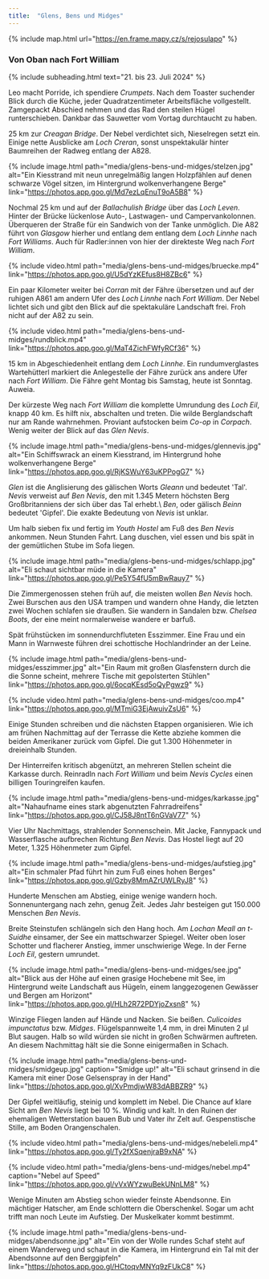 ```yaml
---
title:  "Glens, Bens und Midges"
---
```


{% include map.html url="https://en.frame.mapy.cz/s/rejosulapo" %}

### Von Oban nach Fort William

{% include subheading.html text="21. bis 23. Juli 2024" %}  

Leo macht Porride, ich spendiere *Crumpets*.
Nach dem Toaster suchender Blick durch die Küche, jeder Quadratzentimeter Arbeitsfläche vollgestellt.
Zamgepackt Abschied nehmen und das Rad den steilen Hügel runterschieben.
Dankbar das Sauwetter vom Vortag durchtaucht zu haben.

25 km zur *Creagan Bridge*.
Der Nebel verdichtet sich, Nieselregen setzt ein.
Einige nette Ausblicke am *Loch Creran*, sonst unspektakulär hinter Baumreihen der Radweg entlang der A828.

{% include image.html path="media/glens-bens-und-midges/stelzen.jpg" alt="Ein Kiesstrand mit neun unregelmäßig langen Holzpfählen auf denen schwarze Vögel sitzen, im Hintergrund wolkenverhangene Berge" link="https://photos.app.goo.gl/Md7ezLqEnuT9oA5B8" %}

Nochmal 25 km und auf der *Ballachulish Bridge* über das *Loch Leven*.
Hinter der Brücke lückenlose Auto-, Lastwagen- und Campervankolonnen.
Überqueren der Straße für ein Sandwich von der Tanke unmöglich.
Die A82 führt von *Glasgow* hierher und entlang dem entlang dem *Loch Linnhe* nach *Fort Williams*.
Auch für Radler:innen von hier der direkteste Weg nach *Fort William*.

{% include video.html path="media/glens-bens-und-midges/bruecke.mp4" link="https://photos.app.goo.gl/U5dYzKEfus8H8ZBc6" %}

Ein paar Kilometer weiter bei *Corran* mit der Fähre übersetzen und auf der ruhigen A861 am andern Ufer des *Loch Linnhe* nach *Fort William*.
Der Nebel lichtet sich und gibt den Blick auf die spektakuläre Landschaft frei.
Froh nicht auf der A82 zu sein.

{% include video.html path="media/glens-bens-und-midges/rundblick.mp4" link="https://photos.app.goo.gl/MaT4ZichFWfyRCf36" %}

15 km in Abgeschiedenheit entlang dem *Loch Linnhe*.
Ein rundumverglastes Wartehütterl markiert die Anlegestelle der Fähre zurück ans andere Ufer nach *Fort William*.
Die Fähre geht Montag bis Samstag, heute ist Sonntag.
Auweia.

Der kürzeste Weg nach *Fort William* die komplette Umrundung des *Loch Eil*, knapp 40 km.
Es hilft nix, abschalten und treten.
Die wilde Berglandschaft nur am Rande wahrnehmen.
Proviant aufstocken beim *Co-op* in *Corpach*.
Wenig weiter der Blick auf das *Glen Nevis*.

{% include image.html path="media/glens-bens-und-midges/glennevis.jpg" alt="Ein Schiffswrack an einem Kiesstrand, im Hintergrund hohe wolkenverhangene Berge" link="https://photos.app.goo.gl/RjKSWuY63uKPPogG7" %}

*Glen* ist die Anglisierung des gälischen Worts *Gleann* und bedeutet 'Tal'.
*Nevis* verweist auf *Ben Nevis*, den mit 1.345 Metern höchsten Berg Großbritanniens der sich über das Tal erhebt.\\
*Ben*, oder gälisch *Beinn* bedeutet 'Gipfel'.
Die exakte Bedeutung von *Nevis* ist unklar.

Um halb sieben fix und fertig im *Youth Hostel* am Fuß des *Ben Nevis* ankommen.
Neun Stunden Fahrt.
Lang duschen, viel essen und bis spät in der gemütlichen Stube im Sofa liegen.

{% include image.html path="media/glens-bens-und-midges/schlapp.jpg" alt="Eli schaut sichtbar müde in die Kamera" link="https://photos.app.goo.gl/Pe5Y54fU5mBwRauy7" %}

Die Zimmergenossen stehen früh auf, die meisten wollen *Ben Nevis* hoch.
Zwei Burschen aus den USA trampen und wandern ohne Handy, die letzten zwei Wochen schlafen sie draußen.
Sie wandern in Sandalen bzw. *Chelsea Boots*, der eine meint normalerweise wandere er barfuß.

Spät frühstücken im sonnendurchfluteten Esszimmer.
Eine Frau und ein Mann in Warnweste führen drei schottische Hochlandrinder an der Leine.

{% include image.html path="media/glens-bens-und-midges/esszimmer.jpg" alt="Ein Raum mit großen Glasfenstern durch die die Sonne scheint, mehrere Tische mit gepolsterten Stühlen" link="https://photos.app.goo.gl/6ocqKEsd5oQyPgwz9" %}

{% include video.html path="media/glens-bens-und-midges/coo.mp4" link="https://photos.app.goo.gl/MTmiG3EjAwuivZsU6" %}

Einige Stunden schreiben und die nächsten Etappen organisieren.
Wie ich am frühen Nachmittag auf der Terrasse die Kette abziehe kommen die beiden Amerikaner zurück vom Gipfel.
Die gut 1.300 Höhenmeter in dreieinhalb Stunden.

Der Hinterreifen kritisch abgenützt, an mehreren Stellen scheint die Karkasse durch.
Reinradln nach *Fort William* und beim *Nevis Cycles* einen billigen Touringreifen kaufen.

{% include image.html path="media/glens-bens-und-midges/karkasse.jpg" alt="Nahaufname eines stark abgenutzten Fahrradreifens" link="https://photos.app.goo.gl/CJ58J8ntT6nGVaV77" %}

Vier Uhr Nachmittags, strahlender Sonnenschein.
Mit Jacke, Fannypack und Wasserflasche aufbrechen Richtung *Ben Nevis*.
Das Hostel liegt auf 20 Meter, 1.325 Höhenmeter zum Gipfel.

{% include image.html path="media/glens-bens-und-midges/aufstieg.jpg" alt="Ein schmaler Pfad führt hin zum Fuß eines hohen Berges" link="https://photos.app.goo.gl/Gzby8MmAZrUWLRyJ8" %}

Hunderte Menschen am Abstieg, einige wenige wandern hoch.
Sonnenuntergang nach zehn, genug Zeit.
Jedes Jahr besteigen gut 150.000 Menschen *Ben Nevis*.

Breite Steinstufen schlängeln sich den Hang hoch.
Am *Lochan Meall an t-Suidhe* einsamer, der See ein mattschwarzer Spiegel.
Weiter oben loser Schotter und flacherer Anstieg, immer unschwierige Wege.
In der Ferne *Loch Eil*, gestern umrundet.

{% include image.html path="media/glens-bens-und-midges/see.jpg" alt="Blick aus der Höhe auf einen grasige Hochebene mit See, im Hintergrund weite Landschaft aus Hügeln, einem langgezogenen Gewässer und Bergen am Horizont" link="https://photos.app.goo.gl/HLh2R72PDYjoZxsn8" %}

Winzige Fliegen landen auf Hände und Nacken.
Sie beißen.
*Culicoides impunctatus* bzw. *Midges*.
Flügelspannweite 1,4 mm, in drei Minuten 2 µl Blut saugen.
Halb so wild würden sie nicht in großen Schwärmen auftreten.
An diesem Nachmittag hält sie die Sonne einigermaßen in Schach.

{% include image.html path="media/glens-bens-und-midges/smidgeup.jpg" caption="Smidge up!" alt="Eli schaut grinsend in die Kamera mit einer Dose Gelsenspray in der Hand" link="https://photos.app.goo.gl/XvPmdjwW83dABBZR9" %}

Der Gipfel weitläufig, steinig und komplett im Nebel.
Die Chance auf klare Sicht am *Ben Nevis* liegt bei 10 %.
Windig und kalt.
In den Ruinen der ehemaligen Wetterstation bauen Bub und Vater ihr Zelt auf.
Gespenstische Stille, am Boden Orangenschalen.

{% include video.html path="media/glens-bens-und-midges/nebeleli.mp4" link="https://photos.app.goo.gl/Ty2fXSqenjraB9xNA" %}

{% include video.html path="media/glens-bens-und-midges/nebel.mp4" caption="Nebel auf Speed" link="https://photos.app.goo.gl/vVxWYzwuBekUNnLM8" %}

Wenige Minuten am Abstieg schon wieder feinste Abendsonne.
Ein mächtiger Hatscher, am Ende schlottern die Oberschenkel.
Sogar um acht trifft man noch Leute im Aufstieg.
Der Muskelkater kommt bestimmt.

{% include image.html path="media/glens-bens-und-midges/abendsonne.jpg" alt="Ein von der Wolle rundes Schaf steht auf einem Wanderweg und schaut in die Kamera, im Hintergrund ein Tal mit der Abendsonne auf den Berggipfeln" link="https://photos.app.goo.gl/HCtoqvMNYq9zFUkC8" %}
